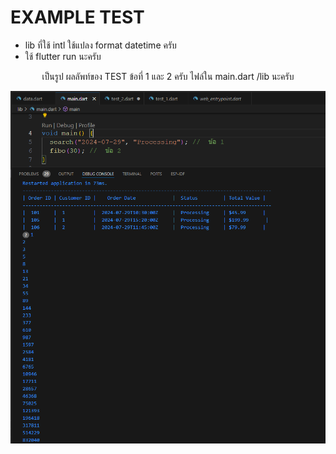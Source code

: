 # EXAMPLE TEST
- lib ที่ใช้ intl ใช้แปลง format datetime ครับ
- ใช้ flutter run นะครับ





 <p align="center">
เป็นรูป ผลลัพท์ของ TEST ข้อที่ 1 และ 2 ครับ  ไฟล์ใน main.dart /lib นะครับ </p>

  <p align="center">
<img src="https://github.com/JOJODOll/EXAMPLE_TEST/raw/main/picture/image.png" alt="Description of image" width="600" />
</p>

